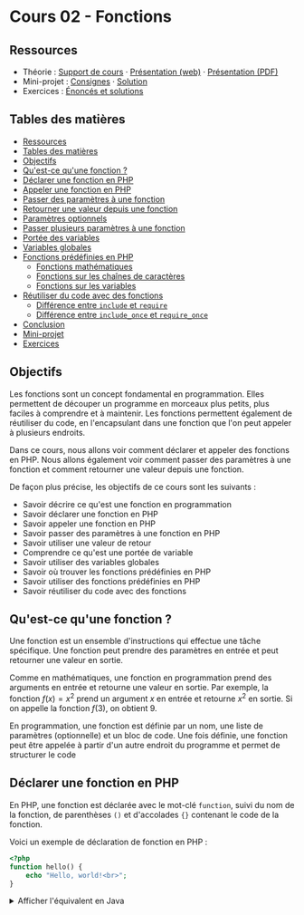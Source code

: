 # Cours 02 - Fonctions

## Ressources

- Théorie : [Support de cours](../01-theorie/README.md) ·
  [Présentation (web)](https://heig-vd-progserv1-course.github.io/heig-vd-progserv1-course/02-fonctions/01-theorie/index.html)
  ·
  [Présentation (PDF)](https://heig-vd-progserv1-course.github.io/heig-vd-progserv1-course/02-fonctions/01-theorie/02-fonctions-presentation.pdf)
- Mini-projet : [Consignes](../02-mini-project/README.md) ·
  [Solution](../02-mini-project/solution/)
- Exercices : [Énoncés et solutions](../03-exercices/README.md)

## Tables des matières

- [Ressources](#ressources)
- [Tables des matières](#tables-des-matières)
- [Objectifs](#objectifs)
- [Qu'est-ce qu'une fonction ?](#quest-ce-quune-fonction-)
- [Déclarer une fonction en PHP](#déclarer-une-fonction-en-php)
- [Appeler une fonction en PHP](#appeler-une-fonction-en-php)
- [Passer des paramètres à une fonction](#passer-des-paramètres-à-une-fonction)
- [Retourner une valeur depuis une fonction](#retourner-une-valeur-depuis-une-fonction)
- [Paramètres optionnels](#paramètres-optionnels)
- [Passer plusieurs paramètres à une fonction](#passer-plusieurs-paramètres-à-une-fonction)
- [Portée des variables](#portée-des-variables)
- [Variables globales](#variables-globales)
- [Fonctions prédéfinies en PHP](#fonctions-prédéfinies-en-php)
  - [Fonctions mathématiques](#fonctions-mathématiques)
  - [Fonctions sur les chaînes de caractères](#fonctions-de-chaînes-de-caractères)
  - [Fonctions sur les variables](#fonctions-sur-les-variables)
- [Réutiliser du code avec des fonctions](#réutiliser-du-code-avec-des-fonctions)
  - [Différence entre `include` et `require`](#différence-entre-include-et-require)
  - [Différence entre `include_once` et `require_once`](#différence-entre-include_once-et-require_once)
- [Conclusion](#conclusion)
- [Mini-projet](#mini-projet)
- [Exercices](#exercices)

## Objectifs

Les fonctions sont un concept fondamental en programmation. Elles permettent de
découper un programme en morceaux plus petits, plus faciles à comprendre et à
maintenir. Les fonctions permettent également de réutiliser du code, en
l'encapsulant dans une fonction que l'on peut appeler à plusieurs endroits.

Dans ce cours, nous allons voir comment déclarer et appeler des fonctions en
PHP. Nous allons également voir comment passer des paramètres à une fonction et
comment retourner une valeur depuis une fonction.

De façon plus précise, les objectifs de ce cours sont les suivants :

- Savoir décrire ce qu'est une fonction en programmation
- Savoir déclarer une fonction en PHP
- Savoir appeler une fonction en PHP
- Savoir passer des paramètres à une fonction en PHP
- Savoir utiliser une valeur de retour
- Comprendre ce qu'est une portée de variable
- Savoir utiliser des variables globales
- Savoir où trouver les fonctions prédéfinies en PHP
- Savoir utiliser des fonctions prédéfinies en PHP
- Savoir réutiliser du code avec des fonctions

## Qu'est-ce qu'une fonction ?

Une fonction est un ensemble d'instructions qui effectue une tâche spécifique.
Une fonction peut prendre des paramètres en entrée et peut retourner une valeur
en sortie.

Comme en mathématiques, une fonction en programmation prend des arguments en
entrée et retourne une valeur en sortie. Par exemple, la fonction $f(x) = x^2$
prend un argument $x$ en entrée et retourne $x^2$ en sortie. Si on appelle la
fonction $f(3)$, on obtient $9$.

En programmation, une fonction est définie par un nom, une liste de paramètres
(optionnelle) et un bloc de code. Une fois définie, une fonction peut être
appelée à partir d'un autre endroit du programme et permet de structurer le code

## Déclarer une fonction en PHP

En PHP, une fonction est déclarée avec le mot-clé `function`, suivi du nom de la
fonction, de parenthèses `()` et d'accolades `{}` contenant le code de la
fonction.

Voici un exemple de déclaration de fonction en PHP :

```php
<?php
function hello() {
    echo "Hello, world!<br>";
}
```

<details>
<summary>Afficher l'équivalent en Java</summary>

```java
public class Main {
    public static void hello() {
        System.out.println("Hello, world!");
    }
}
```

Dans cet exemple, la fonction `hello` ne prend pas de paramètres et ne retourne
pas de valeur. Elle affiche simplement le message `Hello, world!` à l'écran.

## Appeler une fonction en PHP

Pour appeler une fonction en PHP, on utilise le nom de la fonction suivi de
parenthèses `()`. Les parenthèses peuvent contenir des paramètres à passer à la
fonction, si elle en prend.

Un exemple d'appel de fonction en PHP sans paramètres :

```php
<?php
function hello() {
    echo "Hello, world!<br>";
}

hello(); // Affiche "Hello, world!"
```

<details>
<summary>Afficher l'équivalent en Java</summary>

```java
public class Main {
    public static void hello() {
        System.out.println("Hello, world!");
    }

    public static void main(String[] args) {
        hello(); // Affiche "Hello, world!"
    }
}
```

</details>

Dans cet exemple, la fonction `hello` est appelée, ce qui affiche le message
`Hello, world!` à l'écran.

Il est tout à fait possible d'appeler une fonction à plusieurs reprises dans un
programme :

```php
<?php
function hello() {
    echo "Hello, world!<br>";
}

hello(); // Affiche "Hello, world!"
hello(); // Affiche "Hello, world!"
hello(); // Affiche "Hello, world!"
```

<details>
<summary>Afficher l'équivalent en Java</summary>

```java
public class Main {
    public static void hello() {
        System.out.println("Hello, world!");
    }

    public static void main(String[] args) {
        hello(); // Affiche "Hello, world!"
        hello(); // Affiche "Hello, world!"
        hello(); // Affiche "Hello, world!"
    }
}
```

</details>

Dans cet exemple, la fonction `hello` est appelée trois fois, ce qui affiche le
message `Hello, world!` trois fois à l'écran.

## Passer des paramètres à une fonction

Une fonction peut également prendre des paramètres en entrée. Par exemple, la
fonction suivante prend un paramètre `$name` et affiche un message de salutation
personnalisé :

```php
<?php
function hello($name) {
    echo "Hello, $name!<br>";
}
```

<details>
<summary>Afficher l'équivalent en Java</summary>

```java
public class Main {
    public static void hello(String name) {
        System.out.println("Hello, " + name + "!");
    }
}
```

</details>

Pour appeler cette fonction, on passe un argument à la fonction :

```php
<?php
function hello($name) {
    echo "Hello, $name!<br>";
}

hello("Alice"); // Affiche "Hello, Alice!"
hello("Bob"); // Affiche "Hello, Bob!"
```

<details>
<summary>Afficher l'équivalent en Java</summary>

```java
public class Main {
    public static void hello(String name) {
        System.out.println("Hello, " + name + "!");
    }

    public static void main(String[] args) {
        hello("Alice"); // Affiche "Hello, Alice!"
        hello("Bob"); // Affiche "Hello, Bob!"
    }
}
```

</details>

Dans cet exemple, la fonction `hello` est appelée avec l'argument `"Alice"`, ce
qui affiche le message `Hello, Alice!` à l'écran. La fonction est ensuite
appelée avec l'argument `"Bob"`, ce qui affiche le message `Hello, Bob!` à
l'écran.

## Retourner une valeur depuis une fonction

Une fonction peut également retourner une valeur. La valeur peut ensuite être
utilisée dans le code appelant (= le code qui appelle la fonction).

Pour retourner une valeur depuis une fonction, on utilise le mot-clé `return`.
Une fonction ne peut retourner qu'une seule valeur.

Par exemple, la fonction suivante prend un paramètre `$x` et retourne le carré
de ce paramètre :

```php
<?php
function square($x) {
    return $x * $x;
}
```

<details>
<summary>Afficher l'équivalent en Java</summary>

```java
public class Main {
    public static int square(int x) {
        return x * x;
    }
}
```

</details>

Pour utiliser la valeur retournée par une fonction, on peut l'assigner à une
variable :

```php
<?php
function square($x) {
    return $x * $x;
}

$result = square(3);

echo $result; // Affiche 9
```

<details>
<summary>Afficher l'équivalent en Java</summary>

```java
public class Main {
    public static int square(int x) {
        return x * x;
    }

    public static void main(String[] args) {
        int result = square(3);

        System.out.println(result); // Affiche 9
    }
}
```

</details>

Dans cet exemple, la fonction `square` est appelée avec l'argument `3`, ce qui
retourne `9`. La valeur retournée est ensuite assignée à la variable `$result`,
qui est affichée à l'écran.

## Paramètres optionnels

En PHP, une fonction peut avoir des paramètres optionnels avec des valeurs par
défaut. Ces paramètres optionnels doivent être définis après les paramètres
obligatoires.

Par exemple, la fonction suivante prend un paramètre `$name` avec une valeur par
défaut `"world"` :

```php
<?php
function hello($name = "world") {
    echo "Hello, $name!<br>";
}
```

<details>
<summary>Afficher l'équivalent en Java</summary>

Il n'est pas possible de définir des paramètres optionnels en Java. Ceci est
spécifique à PHP.

</details>

Si on appelle cette fonction sans argument, elle affichera `Hello, world!` :

```php
<?php
function hello($name = "world") {
    echo "Hello, $name!<br>";
}

hello(); // Affiche "Hello, world!"
```

<details>
<summary>Afficher l'équivalent en Java</summary>

Il n'est pas possible de définir des paramètres optionnels en Java. Ceci est
spécifique à PHP.

</details>

Si on appelle cette fonction avec un argument, elle affichera `Hello, Alice!` :

```php
<?php
function hello($name = "world") {
    echo "Hello, $name!<br>";
}

hello("Alice"); // Affiche "Hello, Alice!"
```

<details>
<summary>Afficher l'équivalent en Java</summary>

Il n'est pas possible de définir des paramètres optionnels en Java. Ceci est
spécifique à PHP.

</details>

Dans cet exemple, la fonction `hello` a un paramètre `$name` avec une valeur par
défaut `"world"`. Si on appelle la fonction sans argument, elle utilise la
valeur par défaut. Si on appelle la fonction avec un argument, elle utilise cet
argument.

## Passer plusieurs paramètres à une fonction

Une fonction peut avoir plusieurs paramètres. Les paramètres sont séparés par
des virgules (`,`) et sont passés dans le même ordre que leur déclaration.

Par exemple, la fonction suivante prend deux paramètres `$x` et `$y` et retourne
la somme de ces deux paramètres :

```php
<?php
function add($x, $y) {
    return $x + $y;
}
```

<details>
<summary>Afficher l'équivalent en Java</summary>

```java
public class Main {
    public static int add(int x, int y) {
        return x + y;
    }
}
```

</details>

Pour utiliser cette fonction, on passe deux arguments :

```php
<?php
$result = add(3, 5);

echo $result; // Affiche 8
```

<details>
<summary>Afficher l'équivalent en Java</summary>

```java
public class Main {
    public static int add(int x, int y) {
        return x + y;
    }

    public static void main(String[] args) {
        int result = add(3, 5);

        System.out.println(result); // Affiche 8
    }
}
```

</details>

Il est aussi possible de déclarer des paramètres optionnels après des paramètres
obligatoires. Par exemple, la fonction suivante prend un paramètre `$x`
obligatoire et un paramètre `$y` optionnel avec une valeur par défaut `0` :

```php
<?php
function add($x, $y = 0) {
    return $x + $y;
}
```

<details>
<summary>Afficher l'équivalent en Java</summary>

Il n'est pas possible de définir des paramètres optionnels en Java. Ceci est
spécifique à PHP.

</details>

Dans cet exemple, si on appelle la fonction `add` avec un seul argument, le
deuxième argument prendra la valeur par défaut `0` :

```php
<?php
$result = add(3);

echo "$result<br>"; // Affiche 3
```

<details>
<summary>Afficher l'équivalent en Java</summary>

Il n'est pas possible de définir des paramètres optionnels en Java. Ceci est
spécifique à PHP.

</details>

Mais si l'on appelle la fonction `add` avec deux arguments, le deuxième argument
prendra la valeur passée en argument :

```php
<?php
$result = add(3, 5);

echo "$result<br>"; // Affiche 8
```

<details>
<summary>Afficher l'équivalent en Java</summary>

```java
public class Main {
    public static int add(int x, int y) {
        return x + y;
    }

    public static void main(String[] args) {
        int result = add(3, 5);

        System.out.println(result); // Affiche 8
    }
}
```

</details>

## Portée des variables

Les variables déclarées à l'intérieur d'une fonction sont locales à cette
fonction. Cela signifie qu'elles ne sont accessibles que dans le contexte de la
fonction et ne peuvent pas être utilisées en dehors de celle-ci.

Par exemple, la variable `$x` déclarée dans la fonction `square` n'est pas
accessible en dehors de cette fonction :

```php
<?php
function square($x) {
    return $x * $x;
}

echo $x; // Erreur : variable $x non définie
```

<details>
<summary>Afficher l'équivalent en Java</summary>

```java
public class Main {
    public static int square(int x) {
        return x * x;
    }

    public static void main(String[] args) {
        System.out.println(x); // Erreur : variable x non définie
    }
}
```

</details>

Dans cet exemple, la variable `$x` est déclarée à l'intérieur de la fonction
`square` et n'est pas accessible en dehors de celle-ci. Si on essaie d'afficher
la variable `$x` en dehors de la fonction, on obtient une erreur.

## Variables globales

Il est possible de déclarer des variables globales en PHP, c'est-à-dire des
variables qui sont accessibles dans tout le script. Pour déclarer une variable
globale, on utilise le mot-clé `global` suivi du nom de la variable :

```php
<?php
$x = 42;

function square() {
    global $x;
    return $x * $x;
}

$result = square();

echo $result; // Affiche 1764
```

<details>
<summary>Afficher l'équivalent en Java</summary>

```java
public class Main {
    public static int x = 42;

    public static int square() {
        return x * x;
    }

    public static void main(String[] args) {
        int result = square();

        System.out.println(result); // Affiche 1764
    }
}
```

</details>

Dans cet exemple, la variable `$x` est déclarée en dehors de la fonction
`square` et est rendue accessible à l'intérieur de la fonction en utilisant le
mot-clé `global`.

Sans le mot-clé `global`, la variable `$x` n'est pas accessible à l'intérieur de
la fonction `square`.

Il est généralement déconseillé d'utiliser des variables globales, car elles
rendent le code moins lisible et plus difficile à maintenir. Il est préférable
de passer des paramètres à une fonction plutôt que d'utiliser des variables
globales.

## Fonctions prédéfinies en PHP

PHP dispose de nombreuses fonctions prédéfinies qui permettent d'effectuer
diverses tâches. Par exemple, la fonction `strlen` permet de calculer la
longueur d'une chaîne de caractères :

```php
<?php
$length = strlen("Hello, world!");

echo $length; // Affiche 13
```

<details>
<summary>Afficher l'équivalent en Java</summary>

```java
public class Main {
    public static void main(String[] args) {
        String s = "Hello, world!";
        int length = s.length();

        System.out.println(length); // Affiche 13
    }
}
```

</details>

Dans cet exemple, la fonction `strlen` est appelée avec l'argument
`"Hello, world!"`, ce qui retourne `13`. La valeur retournée est assignée à la
variable `$length`, qui est affichée à l'écran.

Toutes les fonctions prédéfinies en PHP sont documentées sur le site officiel de
PHP : <https://www.php.net/manual/fr/funcref.php> et sont classées par
catégories. Voici quelques catégories de fonctions prédéfinies en PHP (entre
autres) :

- [Fonctions mathématiques](https://www.php.net/manual/fr/ref.math.php)
- [Fonctions sur les chaînes de caractères](https://www.php.net/manual/fr/ref.strings.php)
- [Fonctions de gestion de variables](https://www.php.net/manual/fr/ref.var.php)
- [Fonctions de tableaux](https://www.php.net/manual/fr/ref.array.php)
- [Fonctions de dates et heures](https://www.php.net/manual/fr/ref.datetime.php)
- [Fonctions de fichiers](https://www.php.net/manual/fr/ref.filesystem.php)
- [Fonctions de génération de nombres aléatoires](https://www.php.net/manual/fr/book.random.php)
- [Fonctions de gestion des sessions](https://www.php.net/manual/fr/ref.session.php)

Nous allons en explorer quelques-unes dans les sections suivantes.

### Fonctions mathématiques

PHP dispose de nombreuses fonctions mathématiques prédéfinies pour effectuer des
opérations mathématiques courantes. Par exemple, la fonction `sqrt` permet de
calculer la racine carrée d'un nombre :

```php
<?php
$result = sqrt(16);

echo $result; // Affiche 4
```

<details>
<summary>Afficher l'équivalent en Java</summary>

```java
public class Main {
    public static void main(String[] args) {
        double result = Math.sqrt(16);

        System.out.println(result); // Affiche 4.0
    }
}
```

</details>

Il existe évidemment d'autres fonctions mathématiques prédéfinies en PHP, comme
`abs`, `round`, `min`, `max`, `rand`, etc.

Vous allez les explorer dans le mini-projet et dans les exercices.

### Fonctions sur les chaînes de caractères

PHP dispose de nombreuses fonctions prédéfinies pour manipuler des chaînes de
caractères. Par exemple, la fonction `strtoupper` permet de convertir une chaîne
de caractères en majuscules :

```php
<?php
$result = strtoupper("hello, world!");

echo $result; // Affiche "HELLO, WORLD!"
```

<details>
<summary>Afficher l'équivalent en Java</summary>

```java
public class Main {
    public static void main(String[] args) {
        String result = "hello, world!".toUpperCase();

        System.out.println(result); // Affiche "HELLO, WORLD!"
    }
}
```

</details>

Il existe évidemment d'autres fonctions de chaînes de caractères prédéfinies en
PHP, comme `strtolower`, `strlen`, `substr`, `str_replace`, etc.

Vous allez les explorer dans le mini-projet et dans les exercices.

### Fonctions sur les variables

PHP dispose de nombreuses fonctions prédéfinies pour manipuler des variables.
Par exemple, la fonction `isset` permet de vérifier si une variable est définie
:

```php
<?php
$var = 42;

if (isset($var)) {
    echo "The variable is defined.";
} else {
    echo "The variable is not defined.";
}

echo "<br>"; // Retour à la ligne HTML

if (isset($undefined)) {
    echo "The variable is defined.";
} else {
    echo "The variable is not defined.";
}
```

<details>
<summary>Afficher l'équivalent en Java</summary>

```java
public class Main {
    public static void main(String[] args) {
        int var = 42;

        if (var != null) {
            System.out.println("The variable is defined.");
        } else {
            System.out.println("The variable is not defined.");
        }

        System.out.println(); // Retour à la ligne

        int undefined;

        if (undefined != null) {
            System.out.println("The variable is defined.");
        } else {
            System.out.println("The variable is not defined.");
        }
    }
}
```

</details>

Dans cet exemple, la variable `$var` est définie, donc le premier message est
affiché. La variable `$undefined` n'est pas définie, donc le deuxième message
est affiché.

Il existe évidemment d'autres fonctions sur les variables prédéfinies en PHP,
comme `empty`, `is_null`, `is_array`, `is_string`, `is_numeric`, etc.

Vous allez les explorer dans le mini-projet et dans les exercices.

## Réutiliser du code avec des fonctions

Il est possible de définir des fonctions dans un fichier séparé et de les
inclure dans un autre fichier pour réutiliser du code. Par exemple, on peut
définir une fonction `hello` dans un fichier `functions.php` :

```php
<?php
// Fichier `functions.php`
function hello($name) {
    echo "Hello, $name!<br>";
}
```

Et l'inclure dans un autre fichier pour l'utiliser :

```php
<?php
// Fichier `index.php`
require_once "functions.php"; // On inclut le fichier

// La fonction `hello` est définie dans le fichier importé
// et peut être utilisée ici
hello("Alice");
```

Dans cet exemple, la fonction `hello` est définie dans le fichier
`functions.php` et incluse dans un autre fichier pour être utilisée.

Il existe des fonctions prédéfinies en PHP pour inclure des fichiers, comme
`include`, `require`, `include_once` et `require_once`. Ces fonctions permettent
d'inclure un fichier dans un autre fichier pour réutiliser du code.

### Différence entre `include` et `require`

Les fonctions `include` et `require` permettent d'inclure un fichier dans un
autre fichier. La principale différence entre ces deux fonctions est que
`include` génère une erreur si le fichier n'est pas trouvé mais le reste du
script continue à s'exécuter, tandis que `require` génère une erreur fatale et
arrête l'exécution du script.

Nous vous recommandons de toujours utiliser `require` pour inclure des fichiers
à votre application pour s'assurer que le script ne continue pas à s'exécuter si
un fichier est manquant.

## Conclusion

Les fonctions sont un concept fondamental en programmation. Elles permettent de
découper un programme en morceaux plus petits, plus faciles à comprendre et à
maintenir. Les fonctions permettent également de réutiliser du code, en
l'encapsulant dans une fonction que l'on peut appeler à plusieurs endroits.

PHP dispose de nombreuses fonctions prédéfinies qui permettent d'effectuer
diverses tâches. Ces fonctions sont classées par catégories et sont documentées
sur le site officiel de PHP.

Dans les prochains cours, nous verrons comment utiliser certaines fonctions plus
en détails pour résoudre des problèmes concrets.

## Mini-projet

Nous vous invitons maintenant à réaliser le mini-projet de cette session pour
mettre en pratique les concepts vus en classe.

Vous trouverez les détails du mini-projet ici :
[Consignes](../02-mini-project/README.md).

## Exercices

Nous vous invitons également à réaliser les exercices de cette session pour
renforcer votre compréhension des concepts vus en classe.

Vous trouverez les détails des exercices ici :
[Énoncés et solutions](../03-exercices/README.md).
